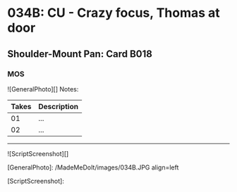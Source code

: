 # 034B: CU - Crazy focus, Thomas at door

## Shoulder-Mount Pan: Card B018

### MOS

![GeneralPhoto][]
Notes: 

| Takes | Description |
|:---|:----|
| 01 | ... |
| 02 | ... |

----

![ScriptScreenshot][]


[GeneralPhoto]:  /MadeMeDoIt/images/034B.JPG align=left

[ScriptScreenshot]: 